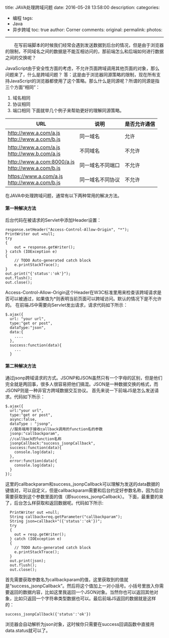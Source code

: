 title: JAVA处理跨域问题
date: 2016-05-28 13:58:00
description: 
categories:
- 编程
tags:
- Java
- 异步跨域
toc: true
author: Corner
comments:
original:
permalink: 
photos:
---
　　在写前端脚本的时候我们经常会遇到发送数据到后台的情况，但是由于浏览器的限制，不同域名之间的数据是不能互相访问的，那前端怎么和后端如何进行数据之间的交换呢？
<!-- more -->


JavaScript由于安全性方面的考虑，不允许页面跨域调用其他页面的对象，那么问题来了，什么是跨域问题？
答：这是由于浏览器同源策略的限制，现在所有支持JavaScript的浏览器都使用了这个策略。那么什么是同源呢？所谓的同源是指三个方面“相同”：
1. 域名相同
2. 协议相同
3. 端口相同
下面就举几个例子来帮助更好的理解同源策略。

| URL        |      说明      | 是否允许通信  |
| ---------- | -------------- | ------------- |
| http://www.a.com/a.js <br> http://www.a.com/b.js       | 同一域名           |  允许    |
| http://www.a.com/a.js <br> http://www.b.com/a.js       | 不同域名           |  不允许  |
| http://www.a.com:8000/a.js<br>http://www.a.com/b.js    |  同一域名不同端口  |  不允许  |
| https://www.a.com/a.js <br> http://www.a.com/b.js      | 同一域名不同协议   |  不允许  |


在JAVA中处理跨域问题，通常有以下两种常用的解决方法。

#### 第一种解决方法
后台代码在被请求的Servlet中添加Header设置：

```
response.setHeader("Access-Control-Allow-Origin", "*");
PrintWriter out =null;
try
{
	out = response.getWriter();
} catch (IOException e)
{
	// TODO Auto-generated catch block
	e.printStackTrace();
}
out.print("{'status':'ok'}");
out.flush();
out.close();
```

Access-Control-Allow-Origin这个Header在W3C标准里用来检查该跨域请求是否可以被通过，如果值为*则表明当前页面可以跨域访问。默认的情况下是不允许的。
在前端JS中需要向Servlet发出请求，请求代码如下所示：

```
$.ajax({
  url: "your url",
  type:"get or post",
  dataType:"json",
  data:{
    ....
  },
  success:function(data){
    ...
  }
```

#### 第二种解决方法
通过jsonp跨域请求的方式。JSONP和JSON虽然只有一个字母的区别，但是他们完全就是两回事，很多人很容易把他们搞混。JSON是一种数据交换的格式，而JSONP则是一种非官方跨域数据交互协议。
首先来说一下前端JS是怎么发送请求。代码如下所示：

```
$.ajax({
  url:"your url",
  type:"get or post",
  async:false,
  dataType : "jsonp",
  //服务端用于接收callback调用的function名的参数
  jsonp:"callbackparam",
  //callback的function名称
  jsonpCallback:"success_jsonpCallback",
  success:function(data){
    console.log(data);
  },
  error:function(data){
    console.log(data);
  }
});
```

这里的callbackparam和success_jsonpCallback可以理解为发送的data数据的键值对，可以自定义，但是callbackparam需要和后台约定好参数名称，因为后台需要获取到这个参数里面的值（即success_jsonpCallback）。
下面，最重要的来了，后台怎么样获取和返回数据呢。代码如下所示:

```
  PrintWriter out =null;
  String callback=req.getParameter("callbackparam");
  String json=callback+"({'status':'ok'})";
  try
  {
    out = resp.getWriter();
  } catch (IOException e)
  {
    // TODO Auto-generated catch block
    e.printStackTrace();
  }
  out.print(json);
  out.flush();
  out.close();
```

首先需要获取参数名为callbackparam的值，这里获取到的值就是“success_jsonpCallback”。然后将这个值加上一对小括号。小括号里放入你需要返回的数据内容，比如这里我返回一个JSON对象。当然你也可以返回其他对象，比如只返回一个字符串类型数据也可以。最后前端JS返回的数据就是这样的：

```
success_jsonpCallback({'status':'ok'})
```

浏览器会自动解析为json对象，这时候你只需要在success回调函数中直接用data.status就可以了。





